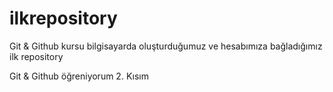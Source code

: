 # ilkrepository

Git & Github kursu bilgisayarda oluşturduğumuz ve hesabımıza bağladığımız ilk repository

Git & Github öğreniyorum 2. Kısım
